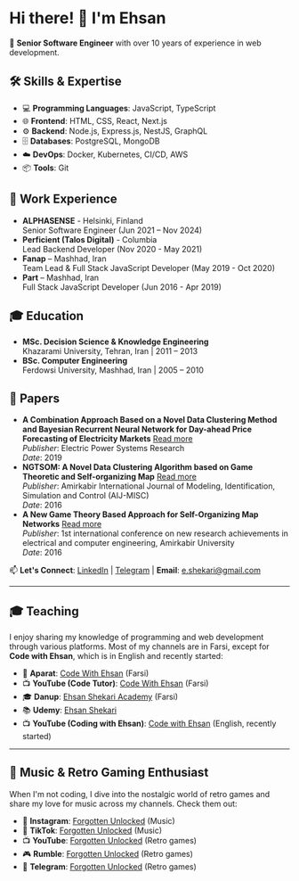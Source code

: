 # Hi there! 👋 I'm Ehsan

🎯 **Senior Software Engineer** with over 10 years of experience in web development.

## 🛠️ Skills & Expertise
- 💻 **Programming Languages**: JavaScript, TypeScript  
- 🌐 **Frontend**: HTML, CSS, React, Next.js  
- ⚙️ **Backend**: Node.js, Express.js, NestJS, GraphQL  
- 🗄️ **Databases**: PostgreSQL, MongoDB  
- ☁️ **DevOps**: Docker, Kubernetes, CI/CD, AWS  
- 📦 **Tools**: Git  

## 💼 Work Experience
- **ALPHASENSE** - Helsinki, Finland  
  Senior Software Engineer (Jun 2021 – Nov 2024)  
- **Perficient (Talos Digital)** - Columbia  
  Lead Backend Developer (Nov 2020 - May 2021)  
- **Fanap** – Mashhad, Iran  
  Team Lead & Full Stack JavaScript Developer (May 2019 - Oct 2020)  
- **Part** – Mashhad, Iran  
  Full Stack JavaScript Developer (Jun 2016 - Apr 2019)  

## 🎓 Education
- **MSc. Decision Science & Knowledge Engineering**  
  Khazarami University, Tehran, Iran | 2011 – 2013  
- **BSc. Computer Engineering**  
  Ferdowsi University, Mashhad, Iran | 2005 – 2010  

## 📄 Papers
- **A Combination Approach Based on a Novel Data Clustering Method and Bayesian Recurrent Neural Network for Day-ahead Price Forecasting of Electricity Markets**  [Read more](https://www.sciencedirect.com/science/article/abs/pii/S0378779618303961)  
  *Publisher*: Electric Power Systems Research  
  *Date*: 2019  
- **NGTSOM: A Novel Data Clustering Algorithm based on Game Theoretic and Self-organizing Map**  [Read more](http://miscj.aut.ac.ir/article_850.html)  
  *Publisher*: Amirkabir International Journal of Modeling, Identification, Simulation and Control (AIJ-MISC)  
  *Date*: 2016
- **A New Game Theory Based Approach for Self-Organizing Map Networks**  [Read more](https://www.civilica.com/Paper-CBCONF01-CBCONF01_1007=A-New-Game-Theory-Based-Approach-for-Self-Organizing-Map-Networks.html)  
  *Publisher*: 1st international conference on new research achievements in electrical and computer engineering, Amirkabir University  
  *Date*: 2016     

📫 **Let's Connect**: [LinkedIn](https://www.linkedin.com/in/ehsan-shekari/) | [Telegram](https://t.me/shekariehsan) | **Email**: e.shekari@gmail.com

---

## 🎓 Teaching
I enjoy sharing my knowledge of programming and web development through various platforms. Most of my channels are in Farsi, except for **Code with Ehsan**, which is in English and recently started:

- 🎥 **Aparat**: [Code With Ehsan](https://www.aparat.com/ehsanshekari) (Farsi)  
- 📺 **YouTube (Code Tutor)**: [Code With Ehsan](https://www.youtube.com/@EhsanShekari-ir) (Farsi)  
- 🎓 **Danup**: [Ehsan Shekari Academy](https://danup.ir/academy/e-shekari/) (Farsi)  
- 📚 **Udemy**: [Ehsan Shekari](https://www.udemy.com/user/ehsan-shekari-2/)  
- 📺 **YouTube (Coding with Ehsan)**: [Code with Ehsan](https://www.youtube.com/@EhsanShekari-en) (English, recently started)  

---

## 🎵 Music & Retro Gaming Enthusiast
When I'm not coding, I dive into the nostalgic world of retro games and share my love for music across my channels. Check them out:

- 📸 **Instagram**: [Forgotten Unlocked](https://www.instagram.com/forgotten.unlocked) (Music)  
- 🎥 **TikTok**: [Forgotten Unlocked](https://www.tiktok.com/@forgotten.unlocked) (Music)  
- 📺 **YouTube**: [Forgotten Unlocked](https://www.youtube.com/@ForgottenUnlocked) (Retro games)  
- 🎮 **Rumble**: [Forgotten Unlocked](https://rumble.com/c/c-6778939) (Retro games)  
- 🔗 **Telegram**: [Forgotten Unlocked](https://t.me/forgotten_unlocked) (Retro games)
